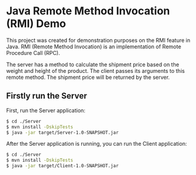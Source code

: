 # Java Remote Method Invocation (RMI) Demo

This project was created for demonstration purposes on the RMI feature in Java. RMI (Remote Method Invocation) is an implementation of Remote Procedure Call (RPC).

The server has a method to calculate the shipment price based on the weight and height of the product. The client passes its arguments to this remote method. The shipment price will be returned by the server.

## Firstly run the Server
First, run the Server application:
```bash
$ cd ./Server
$ mvn install -DskipTests
$ java -jar target/Server-1.0-SNAPSHOT.jar
```
After the Server application is running, you can run the Client application:
```bash
$ cd ./Server
$ mvn install -DskipTests
$ java -jar target/Client-1.0-SNAPSHOT.jar
```

